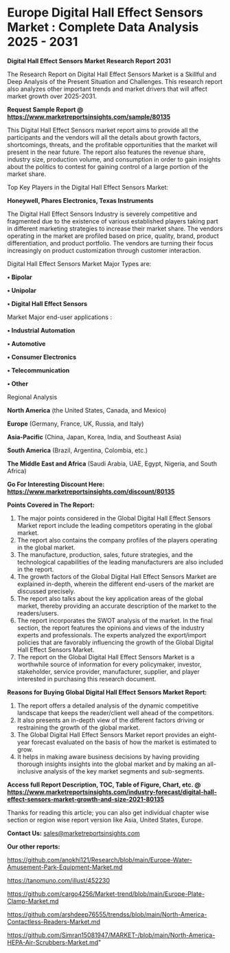 # Europe Digital Hall Effect Sensors Market : Complete Data Analysis 2025 - 2031

<strong>Digital Hall Effect Sensors Market Research Report 2031</strong>

The Research Report on Digital Hall Effect Sensors Market is a Skillful and Deep Analysis of the Present Situation and Challenges. This research report also analyzes other important trends and market drivers that will affect market growth over 2025-2031.

<strong>Request Sample Report @ <a href=https://www.marketreportsinsights.com/sample/80135>https://www.marketreportsinsights.com/sample/80135</a></strong>

This Digital Hall Effect Sensors market report aims to provide all the participants and the vendors will all the details about growth factors, shortcomings, threats, and the profitable opportunities that the market will present in the near future. The report also features the revenue share, industry size, production volume, and consumption in order to gain insights about the politics to contest for gaining control of a large portion of the market share.

Top Key Players in the Digital Hall Effect Sensors Market:

<strong>Honeywell, Phares Electronics, Texas Instruments</strong>

The Digital Hall Effect Sensors Industry is severely competitive and fragmented due to the existence of various established players taking part in different marketing strategies to increase their market share. The vendors operating in the market are profiled based on price, quality, brand, product differentiation, and product portfolio. The vendors are turning their focus increasingly on product customization through customer interaction.

Digital Hall Effect Sensors Market Major Types are:

<strong>• Bipolar

• Unipolar

• Digital Hall Effect Sensors</strong>

Market Major end-user applications :

<strong>• Industrial Automation

• Automotive

• Consumer Electronics

• Telecommunication

• Other</strong>

Regional Analysis

</u><strong><b>North America</b></strong> (the United States, Canada, and Mexico)

<strong><b>Europe </b></strong>(Germany, France, UK, Russia, and Italy)

<strong><b>Asia-Pacific</b></strong> (China, Japan, Korea, India, and Southeast Asia)

<strong><b>South America</b></strong> (Brazil, Argentina, Colombia, etc.)

<strong><b>The Middle East and Africa</b></strong> (Saudi Arabia, UAE, Egypt, Nigeria, and South Africa)

<strong>Go For Interesting Discount Here: <a href=https://www.marketreportsinsights.com/discount/80135>https://www.marketreportsinsights.com/discount/80135</a></strong>

<strong>Points Covered in The Report:</strong>
<ol>
  <li>The major points considered in the Global Digital Hall Effect Sensors Market report include the leading competitors operating in the global market.</li>
  <li>The report also contains the company profiles of the players operating in the global market.</li>
  <li>The manufacture, production, sales, future strategies, and the technological capabilities of the leading manufacturers are also included in the report.</li>
  <li>The growth factors of the Global Digital Hall Effect Sensors Market are explained in-depth, wherein the different end-users of the market are discussed precisely.</li>
  <li>The report also talks about the key application areas of the global market, thereby providing an accurate description of the market to the readers/users.</li>
  <li>The report incorporates the SWOT analysis of the market. In the final section, the report features the opinions and views of the industry experts and professionals. The experts analyzed the export/import policies that are favorably influencing the growth of the Global Digital Hall Effect Sensors Market.</li>
  <li>The report on the Global Digital Hall Effect Sensors Market is a worthwhile source of information for every policymaker, investor, stakeholder, service provider, manufacturer, supplier, and player interested in purchasing this research document.</li>
</ol>
<strong>Reasons for Buying Global Digital Hall Effect Sensors Market Report:</strong>

<ol>
  <li>The report offers a detailed analysis of the dynamic competitive landscape that keeps the reader/client well ahead of the competitors.</li>
  <li>It also presents an in-depth view of the different factors driving or restraining the growth of the global market.</li>
  <li>The Global Digital Hall Effect Sensors Market report provides an eight-year forecast evaluated on the basis of how the market is estimated to grow.</li>
  <li>It helps in making aware business decisions by having providing thorough insights insights into the global market and by making an all-inclusive analysis of the key market segments and sub-segments.</li>
</ol>
<strong>Access full Report Description, TOC, Table of Figure, Chart, etc. @ <a href=https://www.marketreportsinsights.com/industry-forecast/digital-hall-effect-sensors-market-growth-and-size-2021-80135>https://www.marketreportsinsights.com/industry-forecast/digital-hall-effect-sensors-market-growth-and-size-2021-80135</a></strong>


Thanks for reading this article; you can also get individual chapter wise section or region wise report version like Asia, United States, Europe.

<strong>Contact Us:</strong>
sales@marketreportsinsights.com

<strong>Our other reports:</strong>

<a href=https://github.com/anokhi121/Research/blob/main/Europe-Water-Amusement-Park-Equipment-Market.md>https://github.com/anokhi121/Research/blob/main/Europe-Water-Amusement-Park-Equipment-Market.md</a>

<a href=https://tanomuno.com/illust/452230>https://tanomuno.com/illust/452230</a>

<a href=https://github.com/cargo4256/Market-trend/blob/main/Europe-Plate-Clamp-Market.md>https://github.com/cargo4256/Market-trend/blob/main/Europe-Plate-Clamp-Market.md</a>

<a href=https://github.com/arshdeep76555/trendss/blob/main/North-America-Contactless-Readers-Market.md>https://github.com/arshdeep76555/trendss/blob/main/North-America-Contactless-Readers-Market.md</a>

<a href=https://github.com/Simran15081947/MARKET-/blob/main/North-America-HEPA-Air-Scrubbers-Market.md>https://github.com/Simran15081947/MARKET-/blob/main/North-America-HEPA-Air-Scrubbers-Market.md</a>"

